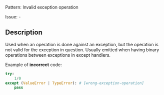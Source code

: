 Pattern: Invalid exception operation

Issue: -

## Description

Used when an operation is done against an exception, but the operation is not valid for the exception in question. Usually emitted when having binary operations between exceptions in except handlers.


Example of **incorrect** code:

```python
try:
    1/0
except (ValueError | TypeError): # [wrong-exception-operation]
    pass
```